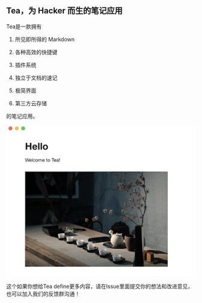 ## Tea，为 Hacker 而生的笔记应用
Tea是一款拥有

1. 所见即所得的 Markdown

2. 各种高效的快捷键

3. 插件系统

4. 独立于文档的速记

5. 极简界面

6. 第三方云存储

的笔记应用。

![](./main.png)

这个如果你想给Tea define更多内容，请在Issue里面提交你的想法和改进意见，也可以加入我们的反馈群沟通！




